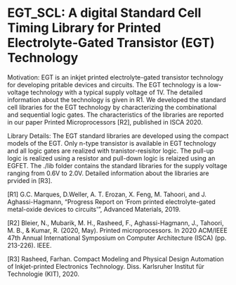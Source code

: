 # EGT_SCL: A digital Standard Cell Timing Library for Printed Electrolyte-Gated Transistor (EGT) Technology 

Motivation:
EGT is an inkjet printed electrolyte-gated transistor technology for developing pritable devices and circuits. The EGT technology is a low-voltage technology
with a typical supply voltage of 1V. The detailed information about the technology is given in R1. We developed the standard cell libraries for the EGT technology
by characterizing the combinational and sequential logic gates. The characteristics of the libraries are reported in our paper Printed Microprocessors [R2], published in ISCA 2020. 

Library Details:
The EGT standard libraries are developed using the compact models of the EGT. Only n-type transistor is available in EGT technology and all logic gates are realized with
tranistor-resisitor logic. The pull-up logic is realized using a resistor and pull-down logic is relaized using an EGFET. 
The ./lib folder contains the standard libraries for the supply voltage ranging from 0.6V to 2.0V. Detailed information about the libraries are prvided in [R3].

[R1] G.C. Marques, D.Weller, A. T. Erozan, X. Feng, M. Tahoori, and J. Aghassi-Hagmann, “Progress Report on ‘From printed electrolyte-gated metal-oxide devices to circuits'”, Advanced Materials, 2019.

[R2] Bleier, N., Mubarik, M. H., Rasheed, F., Aghassi-Hagmann, J., Tahoori, M. B., & Kumar, R. (2020, May). Printed microprocessors. In 2020 ACM/IEEE 47th Annual International Symposium on Computer Architecture (ISCA) (pp. 213-226). IEEE.

[R3] Rasheed, Farhan. Compact Modeling and Physical Design Automation of Inkjet-printed Electronics Technology. Diss. Karlsruher Institut für Technologie (KIT), 2020.
